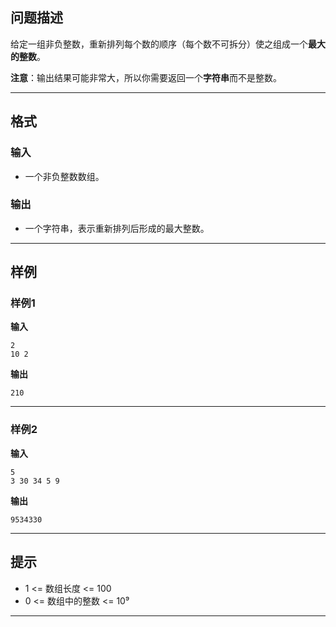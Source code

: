 

## 问题描述

给定一组非负整数，重新排列每个数的顺序（每个数不可拆分）使之组成一个**最大的整数**。

**注意**：输出结果可能非常大，所以你需要返回一个**字符串**而不是整数。

---

## 格式

### 输入

- 一个非负整数数组。

### 输出

- 一个字符串，表示重新排列后形成的最大整数。

---

## 样例

### 样例1

**输入**

```
2
10 2
```


**输出**

```
210
```

---

### 样例2

**输入**

```
5
3 30 34 5 9
```


**输出**

```
9534330
```


---

## 提示

- 1 <= 数组长度 <= 100
- 0 <= 数组中的整数 <= 10⁹

---


